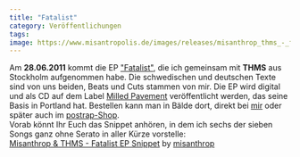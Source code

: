 ```yaml
---
title: "Fatalist"
category: Veröffentlichungen
tags: 
image: https://www.misantropolis.de/images/releases/misanthrop_thms_-_fatalist.jpg
---
```


Am **28.06.2011** kommt die EP ["Fatalist"](http://www.misantropolis.de/musik/fatalist/), die ich gemeinsam mit **THMS** aus Stockholm aufgenommen habe. Die schwedischen und deutschen Texte sind von uns beiden, Beats und Cuts stammen von mir. Die EP wird digital und als CD auf dem Label [Milled Pavement](http://www.milledpavement.com/MP040.html) veröffentlicht werden, das seine Basis in Portland hat. Bestellen kann man in Bälde dort, direkt bei [mir](/kontact) oder später auch im [postrap-Shop](http://www.postrap.de/shop).  
Vorab könnt Ihr Euch das Snippet anhören, in dem ich sechs der sieben Songs ganz ohne Serato in aller Kürze vorstelle:  
     [Misanthrop & THMS - Fatalist EP Snippet](http://soundcloud.com/misanthrop/misanthrop-thms-fatalist-ep) by [misanthrop](http://soundcloud.com/misanthrop)